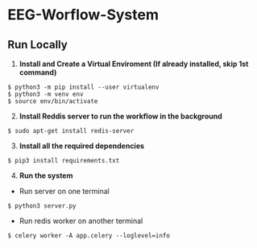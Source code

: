 # EEG-Worflow-System

## Run Locally
1. **Install and Create a Virtual Enviroment (If already installed, skip 1st command)**    
```
$ python3 -m pip install --user virtualenv
$ python3 -m venv env
$ source env/bin/activate
```
2. **Install Reddis server to run the workflow in the background**  
```
$ sudo apt-get install redis-server
```
3. **Install all the required dependencies**    
```
$ pip3 install requirements.txt
```
4. **Run the system**  
* Run server on one terminal
```
$ python3 server.py
```
* Run redis worker on another terminal
```
$ celery worker -A app.celery --loglevel=info
```

